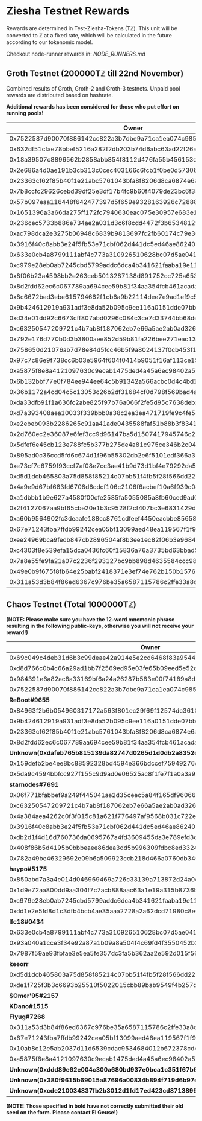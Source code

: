 # Ziesha Testnet Rewards

Rewards are determined in Test-Ziesha-Tokens (Tℤ). This unit will be converted to ℤ
at a fixed rate, which will be calculated in the future according to our tokenomic model.

Checkout node-runner rewards in: *NODE_RUNNERS.md*

## Groth Testnet (200000Tℤ till 22nd November)

Combined results of Groth, Groth-2 and Groth-3 testnets. Unpaid pool rewards are
distributed based on hashrate.

**Additional rewards has been considered for those who put effort on running pools!**

| Owner | Reward |
| --- | --- |
| 0x7522587d90070f886142cc822a3b7dbe9a71ca1ea074c985710b45ac3a7e426f | 84937.0Tℤ |
| 0x632df51cfae78bbef5216a282f2db203b74d6abc63ad22f26a65be42eb1e313c | 36002.0Tℤ |
| 0x18a39507c8896562b2858abb854f8112d476fa55b456153c172b06ae32d5828a | 20847.0Tℤ |
| 0x2e686a4d0ae191b3cb313c0cec403166c6fcb1f0be0d573061832fcf07ecbb39 | 15971.0Tℤ |
| 0x23363cf62f85b40f1e21abc5761043bfa8f8206d8ca6874e6a6b07286b426ab2 | 10774.0Tℤ |
| 0x7b8ccfc29626cebd39df25e3df17b4fc9b60f4079de23bc6f3852923dc38a030 | 5682.0Tℤ |
| 0x57b097eaa116448f642477397d5f659e9328163926c728887dd75adf88f18b08 | 5661.0Tℤ |
| 0x1651396a3a66da275ff172fc7940630eac075e30957e683e1c7c50bed1a4c76b | 5307.0Tℤ |
| 0x236cec5733b886e734ae2a031d3c6f8cdd4472f3b653481292e5690ea08d29dd | 2110.0Tℤ |
| 0xac798dca2e3275b06948c6839b9813697fc2fb60174c79e366f860d844b17202 | 1946.0Tℤ |
| 0x3916f40c8abb3e24f5fb53e71cbf062d441dc5ed46ae8624024f08d93d4c6a6d | 1946.0Tℤ |
| 0x633e0cb4a8799111abf4c773a310926510628bc07d5ae041c5f9d45b29699c0a | 1942.0Tℤ |
| 0xc979e28eb0ab7245cbd5799addc6dca4b341621faaba19e111ee5ffaebb75d1d | 1757.0Tℤ |
| 0x8f06b23a4598bb2e263ceb5013287138d891752cc725a653827d54251bc6a3f8 | 1653.0Tℤ |
| 0x8d2fdd62ec6c067789aa694cee59b81f34aa354fcb461acada43e26770f41d36 | 969.0Tℤ |
| 0x8c6672bed3ebe615794662f1cb6a9b22114dee7e9ad1ef9c5c72952ce94b7d87 | 386.0Tℤ |
| 0x9b424612919a931adf3e8da52b095c9ee116a0151dde07bbc0b88ad39c7b812b | 318.0Tℤ |
| 0xd34e01dd92c6673cff807abd0296c084c3ce7d33744bb68deb53341c748447a3 | 193.0Tℤ |
| 0xc63250547209721c4b7ab8f187062eb7e66a5ae2ab0ad326cc73ce591e556f92 | 193.0Tℤ |
| 0x792e176d770b0d3b3800aee852d59b81fa226bee271eac13e0fab1b84e762dd7 | 191.0Tℤ |
| 0x758650d21076ab7d78e84d5fcc46b5f9a8024137f0cb453f1a154f6234d577eb | 171.0Tℤ |
| 0x97c7c86e9f738cc6b03e5964f604f0414b9051f16af113ce15309165b345bbb0 | 95.0Tℤ |
| 0xa5875f8e8a4121097630c9ecab1475ded4a45a6ec98402a57c592f68910648c4 | 76.0Tℤ |
| 0x6b132bbf77e0f784ee944ee64c5b91342a566acbc0d4c4bd14fa71acc639b3a9 | 75.0Tℤ |
| 0x36b1172a4cd04c5c13053c26b2df31684cf0d798f569bad4a429bdb34d64072a | 75.0Tℤ |
| 0xda33dfb91f1a636fc2abe825f97b76a066f2fe5d95c7638deb25a20a082711d5 | 75.0Tℤ |
| 0xd7a393408aea10033f339bbb0a38c2ea3ea471719fe9c4fe5d35ce8ef045dee0 | 75.0Tℤ |
| 0xe2ebeb093b2286265c91aa41ade0435588faf51b88b3f834184a56f78bbc8334 | 69.0Tℤ |
| 0x2d760ec2e36087e6fef3cc9d96147ba5d1507417945746c222a97cdc0c1f9a0b | 63.0Tℤ |
| 0x5dfef6e45cb123e788fc5b377b275de4a81c975ce346b2c04bbdd1badff7606f | 63.0Tℤ |
| 0x895ad0c36ccd5fd6c674d1f96b55302db2e6f5101edf366a325c3f47eba40f8d | 63.0Tℤ |
| 0xe73cf7c6759f93ccf7af08e7cc3ae41b9d73d1bf4e79292da5f0bff76648d113 | 44.0Tℤ |
| 0xd5d1dcb465803a75d858f85214c07bb51f4fb5f28f566dd226c4c8a94985c781 | 37.0Tℤ |
| 0x4a9e9d67bf683fd6708d6cdcf106c2106f6acbef10a6f939c0c27edb0dc014da | 37.0Tℤ |
| 0xa1dbbb1b9e627a4580f00cfe2585fa5055085a8fb60ced9ad06c1eb550a919ff | 37.0Tℤ |
| 0x2f4127067aa9bf65cbe20e1b3c9528f2cf407bc3e6831429d29c2e4fe90d09db | 31.0Tℤ |
| 0xa60b9564902fc3deaafe188cc8761cdfeef4450eacbbe85658bf2358e0ad4929 | 31.0Tℤ |
| 0x67e71243fba7ffdb99242cea05bf13099aed48ea119567f1f93aa70a56ed18f8 | 25.0Tℤ |
| 0xee24969bca9fedb847cb2896504af8b3ee1ec82f06b3e9684c69064e7b066374 | 12.0Tℤ |
| 0xc4303f8e539efa15dca0436fc60f15836a76a3735bd63bbad5034ff248dd8b47 | 12.0Tℤ |
| 0x7a8e55fe9fa21a07c2236f293127bc9bb898d4635584ccc9887b1767d40fb848 | 12.0Tℤ |
| 0x49e0b9f675f8fb64e25babf2418371e3ef74e762b150b157650338cc88397182 | 12.0Tℤ |
| 0x311a53d3b84f86ed6367c976be35a6587115786c2ffe33a8c1779b71dfe87f65 | 2.0Tℤ |


## Chaos Testnet (Total 1000000Tℤ)

**(NOTE: Please make sure you have the 12-word mnemonic phrase resulting in the following public-keys, otherwise you will not receive your reward!)**

| Owner | Reward |
| --- | --- |
| 0x69c049c4deb31d6b3c99deae42a914e5e2cd6468f83a9544b87e1ff1f21f592d | 191145.0Tℤ |
| 0xd8d766c0b4c66a29ad1bb7f2569ed95e03fe65b09eed5e52df8efafaa6beae9c | 157012.0Tℤ |
| 0x984391e6a82ac8a33169bf6a24a26287b583e00f74189a8d06b24dba673b46be | 152634.0Tℤ |
| 0x7522587d90070f886142cc822a3b7dbe9a71ca1ea074c985710b45ac3a7e426f | 62288.0Tℤ |
| **ReBoot#9655** | 59944.0Tℤ |
| 0x84963f2b6b054960317172a563f801ec29f69f12574dc361089287111dcfc753 | 54961.0Tℤ |
| 0x9b424612919a931adf3e8da52b095c9ee116a0151dde07bbc0b88ad39c7b812b | 46740.0Tℤ |
| 0x23363cf62f85b40f1e21abc5761043bfa8f8206d8ca6874e6a6b07286b426ab2 | 46630.0Tℤ |
| 0x8d2fdd62ec6c067789aa694cee59b81f34aa354fcb461acada43e26770f41d36 | 38343.0Tℤ |
| **Unknown(0xdafeb765b815139da82747d0265d1d0db2a8352dcfd871492ba34bb9f1d5546a)** | 25306.0Tℤ |
| 0x159defb2be4ee8bc88592328bd4594e366bdccef75949276d7f94170a97da8b5 | 24964.0Tℤ |
| 0x5da9c4594bbfcc927f155c9d9ad0e06525ac8f1fe7f1a0a3a99c050ced3d4066 | 17523.0Tℤ |
| **starnodes#7691** | 13174.0Tℤ |
| 0x06f771bfabbef9a249f445041ae2d35ceec5a84f165df9606665da0304053743 | 12210.0Tℤ |
| 0xc63250547209721c4b7ab8f187062eb7e66a5ae2ab0ad326cc73ce591e556f92 | 12150.0Tℤ |
| 0x4a384aea4262c0f3f015c81a621f776497af9568b031c722e004e6053b9a4e0d | 11923.0Tℤ |
| 0x3916f40c8abb3e24f5fb53e71cbf062d441dc5ed46ae8624024f08d93d4c6a6d | 11692.0Tℤ |
| 0xdb2d1f4d16d760736da0695767a4fd3609455da3e789efd3db272b45a02e89cb | 7797.0Tℤ |
| 0x408f86b5d4195b0bbbeaee86dea3dd5b996309fdbc8ed33247094d6ff7d75caf | 6951.0Tℤ |
| 0x782a49be46329692e09b6a509923ccb218d466a0760db3406b653f5ff120545d | 6052.0Tℤ |
| **haypo#5175** | 5674.0Tℤ |
| 0x850abd7a3a4e014d046969469a726c33139a713872d24a0c6a50bdef716b10d3 | 5233.0Tℤ |
| 0x1d9e72aa800dd9aa304f7c7acb888aac63a1e19a315b8736b99a9081789abfae | 4917.0Tℤ |
| 0xc979e28eb0ab7245cbd5799addc6dca4b341621faaba19e111ee5ffaebb75d1d | 3881.0Tℤ |
| 0xdd1e2e5fd8d1c3dfb4bcb4ae35aaa2728a2a62dcd71980c8e6fcab0c97cf48b3 | 3625.0Tℤ |
| **lfc18#0434** | 3438.0Tℤ |
| 0x633e0cb4a8799111abf4c773a310926510628bc07d5ae041c5f9d45b29699c0a | 3256.0Tℤ |
| 0x93a040a1cce3f34e92a87a1b09a8a504f4c69fd4f3550452b253caca83bfbd65 | 1419.0Tℤ |
| 0x7987f59ae93fbfae3e5ea5fe357dc3fa5b362aa2e592d015f5606361c8c31150 | 1206.0Tℤ |
| **keeorr** | 1001.0Tℤ |
| 0xd5d1dcb465803a75d858f85214c07bb51f4fb5f28f566dd226c4c8a94985c781 | 819.0Tℤ |
| 0xde1f725f3b3c6693b25510f5022015cbb89bab9549f4b257d79c31eec11feee3 | 810.0Tℤ |
| **$Omer'95#2157** | 809.0Tℤ |
| **KDano#1515** | 606.0Tℤ |
| **Flyug#7268** | 605.0Tℤ |
| 0x311a53d3b84f86ed6367c976be35a6587115786c2ffe33a8c1779b71dfe87f65 | 603.0Tℤ |
| 0x67e71243fba7ffdb99242cea05bf13099aed48ea119567f1f93aa70a56ed18f8 | 409.0Tℤ |
| 0x10ab8c12e5ab2037d11d6539cdac9534684012b672378cd43a56d1422c8378d9 | 409.0Tℤ |
| 0xa5875f8e8a4121097630c9ecab1475ded4a45a6ec98402a57c592f68910648c4 | 409.0Tℤ |
| **Unknown(0xddd89e62e004c300a680bd937e0bca1c351f67b66ab26e3062ec207b22140801)** | 405.0Tℤ |
| **Unknown(0x380f9615b69015a87696a00834b894f719d6b97e710a90f5f969b2c7f3d1c4ff)** | 404.0Tℤ |
| **Unknown(0xcde210034837fb2b3012d1fd17ed423cd87138996c359d160dd79933718ff7e7)** | 403.0Tℤ |

**(NOTE: Those specified in bold have not correctly submitted their old seed on the form. Please contact El Geuse!)**
